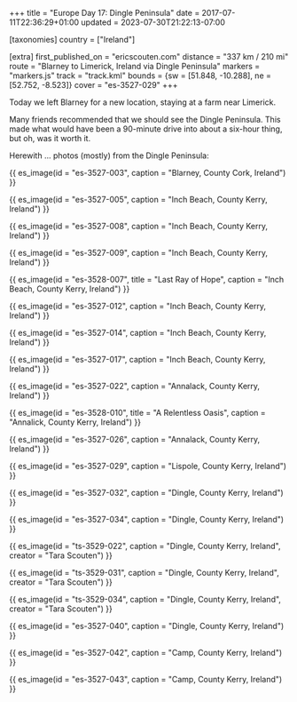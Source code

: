 +++
title = "Europe Day 17: Dingle Peninsula"
date = 2017-07-11T22:36:29+01:00
updated = 2023-07-30T21:22:13-07:00

[taxonomies]
country = ["Ireland"]

[extra]
first_published_on = "ericscouten.com"
distance = "337 km / 210 mi"
route = "Blarney to Limerick, Ireland via Dingle Peninsula"
markers = "markers.js"
track = "track.kml"
bounds = {sw = [51.848, -10.288], ne = [52.752, -8.523]}
cover = "es-3527-029"
+++

Today we left Blarney for a new location, staying at a farm near Limerick.

<!-- more -->

Many friends recommended that we should see the Dingle Peninsula. This made what would have been a 90-minute drive into about a six-hour thing, but oh, was it worth it.

Herewith ... photos (mostly) from the Dingle Peninsula:

{{ es_image(id = "es-3527-003", caption = "Blarney, County Cork, Ireland") }}

{{ es_image(id = "es-3527-005", caption = "Inch Beach, County Kerry, Ireland") }}

{{ es_image(id = "es-3527-008", caption = "Inch Beach, County Kerry, Ireland") }}

{{ es_image(id = "es-3527-009", caption = "Inch Beach, County Kerry, Ireland") }}

{{ es_image(id = "es-3528-007", title = "Last Ray of Hope", caption = "Inch Beach, County Kerry, Ireland") }}

{{ es_image(id = "es-3527-012", caption = "Inch Beach, County Kerry, Ireland") }}

{{ es_image(id = "es-3527-014", caption = "Inch Beach, County Kerry, Ireland") }}

{{ es_image(id = "es-3527-017", caption = "Inch Beach, County Kerry, Ireland") }}

{{ es_image(id = "es-3527-022", caption = "Annalack, County Kerry, Ireland") }}

{{ es_image(id = "es-3528-010", title = "A Relentless Oasis", caption = "Annalick, County Kerry, Ireland") }}

{{ es_image(id = "es-3527-026", caption = "Annalack, County Kerry, Ireland") }}

{{ es_image(id = "es-3527-029", caption = "Lispole, County Kerry, Ireland") }}

{{ es_image(id = "es-3527-032", caption = "Dingle, County Kerry, Ireland") }}

{{ es_image(id = "es-3527-034", caption = "Dingle, County Kerry, Ireland") }}

{{ es_image(id = "ts-3529-022", caption = "Dingle, County Kerry, Ireland", creator = "Tara Scouten") }}

{{ es_image(id = "ts-3529-031", caption = "Dingle, County Kerry, Ireland", creator = "Tara Scouten") }}

{{ es_image(id = "ts-3529-034", caption = "Dingle, County Kerry, Ireland", creator = "Tara Scouten") }}

{{ es_image(id = "es-3527-040", caption = "Dingle, County Kerry, Ireland") }}

{{ es_image(id = "es-3527-042", caption = "Camp, County Kerry, Ireland") }}

{{ es_image(id = "es-3527-043", caption = "Camp, County Kerry, Ireland") }}

